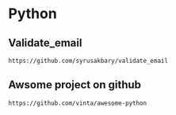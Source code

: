 Python
======
Validate_email
--------------
    https://github.com/syrusakbary/validate_email
Awsome project on github
------------------------
    https://github.com/vinta/awesome-python
